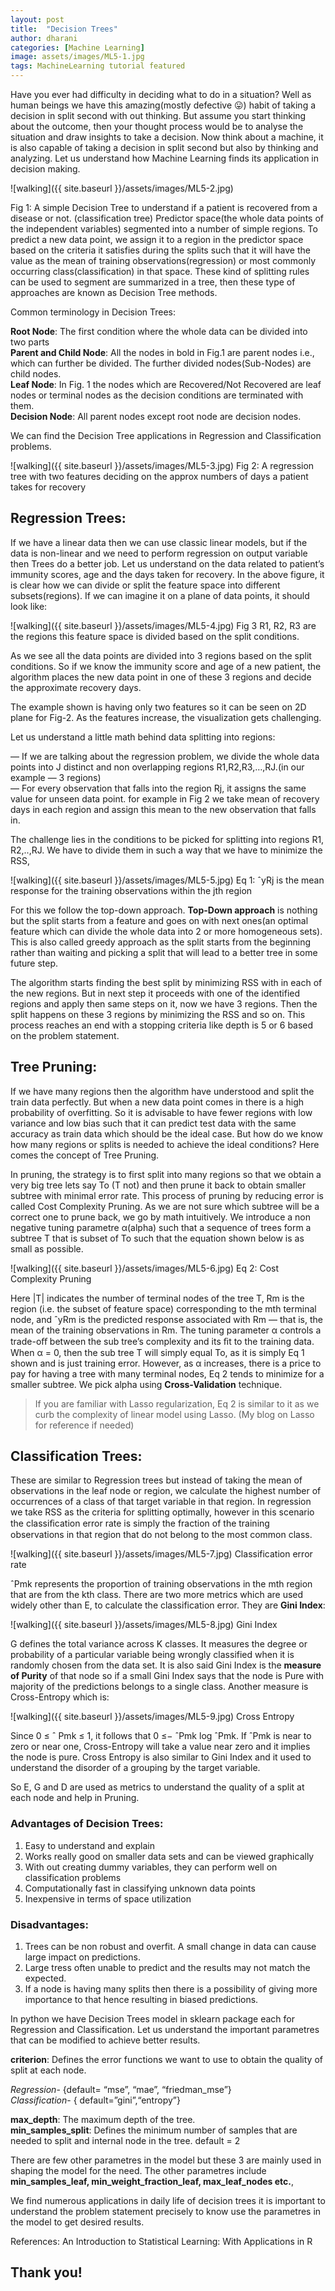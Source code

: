```yaml
---
layout: post
title:  "Decision Trees"
author: dharani
categories: [Machine Learning]
image: assets/images/ML5-1.jpg
tags: MachineLearning tutorial featured
---
```




Have you ever had difficulty in deciding what to do in a situation? Well as human beings we have this amazing(mostly defective 😛) habit of taking a decision in split second with out thinking. But assume you start thinking about the outcome, then your thought process would be to analyse the situation and draw insights to take a decision. Now think about a machine, it is also capable of taking a decision in split second but also by thinking and analyzing. Let us understand how Machine Learning finds its application in decision making.

![walking]({{ site.baseurl }}/assets/images/ML5-2.jpg)

Fig 1: A simple Decision Tree to understand if a patient is recovered from a disease or not. (classification tree)
Predictor space(the whole data points of the independent variables) segmented into a number of simple regions. To predict a new data point, we assign it to a region in the predictor space based on the criteria it satisfies during the splits such that it will have the value as the mean of training observations(regression) or most commonly occurring class(classification) in that space. These kind of splitting rules can be used to segment are summarized in a tree, then these type of approaches are known as Decision Tree methods.

Common terminology in Decision Trees:

**Root Node**: The first condition where the whole data can be divided into two parts<br/>
**Parent and Child Node**: All the nodes in bold in Fig.1 are parent nodes i.e., which can further be divided. The further divided nodes(Sub-Nodes) are child nodes.<br/>
**Leaf Node**: In Fig. 1 the nodes which are Recovered/Not Recovered are leaf nodes or terminal nodes as the decision conditions are terminated with them.<br/>
**Decision Node**: All parent nodes except root node are decision nodes.<br/>

We can find the Decision Tree applications in Regression and Classification problems.

![walking]({{ site.baseurl }}/assets/images/ML5-3.jpg)
Fig 2: A regression tree with two features deciding on the approx numbers of days a patient takes for recovery

## Regression Trees:

If we have a linear data then we can use classic linear models, but if the data is non-linear and we need to perform regression on output variable then Trees do a better job. Let us understand on the data related to patient’s immunity scores, age and the days taken for recovery. In the above figure, it is clear how we can divide or split the feature space into different subsets(regions). If we can imagine it on a plane of data points, it should look like:

![walking]({{ site.baseurl }}/assets/images/ML5-4.jpg)
Fig 3 R1, R2, R3 are the regions this feature space is divided based on the split conditions.


As we see all the data points are divided into 3 regions based on the split conditions. So if we know the immunity score and age of a new patient, the algorithm places the new data point in one of these 3 regions and decide the approximate recovery days.

The example shown is having only two features so it can be seen on 2D plane for Fig-2. As the features increase, the visualization gets challenging.

Let us understand a little math behind data splitting into regions:

— If we are talking about the regression problem, we divide the whole data points into J distinct and non overlapping regions R1,R2,R3,…,RJ.(in our example — 3 regions)<br/>
— For every observation that falls into the region Rj, it assigns the same value for unseen data point. for example in Fig 2 we take mean of recovery days in each region and assign this mean to the new observation that falls in.<br/>

The challenge lies in the conditions to be picked for splitting into regions R1, R2,..,RJ. We have to divide them in such a way that we have to minimize the RSS,

![walking]({{ site.baseurl }}/assets/images/ML5-5.jpg)
Eq 1: ˆyRj is the mean response for the training observations within the jth region

For this we follow the top-down approach. **Top-Down approach** is nothing but the split starts from a feature and goes on with next ones(an optimal feature which can divide the whole data into 2 or more homogeneous sets). This is also called greedy approach as the split starts from the beginning rather than waiting and picking a split that will lead to a better tree in some future step.


The algorithm starts finding the best split by minimizing RSS with in each of the new regions. But in next step it proceeds with one of the identified regions and apply then same steps on it, now we have 3 regions. Then the split happens on these 3 regions by minimizing the RSS and so on. This process reaches an end with a stopping criteria like depth is 5 or 6 based on the problem statement.

## Tree Pruning:

If we have many regions then the algorithm have understood and split the train data perfectly. But when a new data point comes in there is a high probability of overfitting. So it is advisable to have fewer regions with low variance and low bias such that it can predict test data with the same accuracy as train data which should be the ideal case. But how do we know how many regions or splits is needed to achieve the ideal conditions? Here comes the concept of Tree Pruning.


In pruning, the strategy is to first split into many regions so that we obtain a very big tree lets say To (T not) and then prune it back to obtain smaller subtree with minimal error rate. This process of pruning by reducing error is called Cost Complexity Pruning. As we are not sure which subtree will be a correct one to prune back, we go by math intuitively. We introduce a non negative tuning parametre α(alpha) such that a sequence of trees form a subtree T that is subset of To such that the equation shown below is as small as possible.


![walking]({{ site.baseurl }}/assets/images/ML5-6.jpg)
Eq 2: Cost Complexity Pruning


Here |T| indicates the number of terminal nodes of the tree T, Rm is the region (i.e. the subset of feature space) corresponding to the mth terminal node, and ˆyRm is the predicted response associated with Rm — that is, the mean of the training observations in Rm. The tuning parameter α controls a trade-oﬀ between the sub tree’s complexity and its ﬁt to the training data. When α = 0, then the sub tree T will simply equal To, as it is simply Eq 1 shown and is just training error. However, as α increases, there is a price to pay for having a tree with many terminal nodes, Eq 2 tends to minimize for a smaller subtree. We pick alpha using **Cross-Validation** technique.


>If you are familiar with Lasso regularization, Eq 2 is similar to it as we curb the complexity of linear model using Lasso. (My blog on Lasso for reference if needed)

## Classification Trees:
These are similar to Regression trees but instead of taking the mean of observations in the leaf node or region, we calculate the highest number of occurrences of a class of that target variable in that region. In regression we take RSS as the criteria for splitting optimally, however in this scenario the classiﬁcation error rate is simply the fraction of the training observations in that region that do not belong to the most common class.

![walking]({{ site.baseurl }}/assets/images/ML5-7.jpg)
Classification error rate


ˆPmk represents the proportion of training observations in the mth region that are from the kth class. There are two more metrics which are used widely other than E, to calculate the classification error. They are **Gini Index**:


![walking]({{ site.baseurl }}/assets/images/ML5-8.jpg)
Gini Index


G defines the total variance across K classes. It measures the degree or probability of a particular variable being wrongly classified when it is randomly chosen from the data set. It is also said Gini Index is the **measure of Purity** of that node so if a small Gini Index says that the node is Pure with majority of the predictions belongs to a single class. Another measure is Cross-Entropy which is:


![walking]({{ site.baseurl }}/assets/images/ML5-9.jpg)
Cross Entropy

Since 0 ≤ ˆ Pmk ≤ 1, it follows that 0 ≤− ˆPmk log ˆPmk. If ˆPmk is near to zero or near one, Cross-Entropy will take a value near zero and it implies the node is pure. Cross Entropy is also similar to Gini Index and it used to understand the disorder of a grouping by the target variable.

So E, G and D are used as metrics to understand the quality of a split at each node and help in Pruning.

### Advantages of Decision Trees:

1. Easy to understand and explain<br/>
2. Works really good on smaller data sets and can be viewed graphically<br/>
3. With out creating dummy variables, they can perform well on classification problems<br/>
4. Computationally fast in classifying unknown data points<br/>
5. Inexpensive in terms of space utilization<br/>

### Disadvantages:
1. Trees can be non robust and overfit. A small change in data can cause large impact on predictions.<br/>
2. Large tress often unable to predict and the results may not match the expected.<br/>
3. If a node is having many splits then there is a possibility of giving more importance to that hence resulting in biased predictions.<br/>

In python we have Decision Trees model in sklearn package each for Regression and Classification. Let us understand the important parametres that can be modified to achieve better results.

**criterion**: Defines the error functions we want to use to obtain the quality of split at each node.<br/>

*Regression*- {default= “mse”, “mae”, “friedman_mse”}<br/>
*Classification*- { default=”gini”,“entropy”}<br/>


**max_depth**: The maximum depth of the tree.<br/>
**min_samples_split**: Defines the minimum number of samples that are needed to split and internal node in the tree. default = 2

There are few other parametres in the model but these 3 are mainly used in shaping the model for the need. The other parametres include **min_samples_leaf, min_weight_fraction_leaf, max_leaf_nodes etc.**,

We find numerous applications in daily life of decision trees it is important to understand the problem statement precisely to know use the parametres in the model to get desired results.

References: An Introduction to Statistical Learning: With Applications in R

## Thank you!